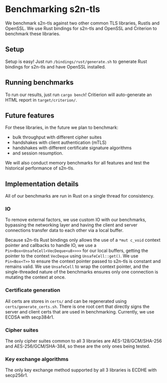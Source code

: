 # Benchmarking s2n-tls

We benchmark s2n-tls against two other common TLS libraries, Rustls and OpenSSL. We use Rust bindings for s2n-tls and OpenSSL and Criterion to benchmark these libraries. 

## Setup 

Setup is easy! Just run `/bindings/rust/generate.sh` to generate Rust bindings for s2n-tls and have OpenSSL installed.

## Running benchmarks

To run our results, just run `cargo bench`! Critierion will auto-generate an HTML report in `target/criterion/`. 

## Future features

For these libraries, in the future we plan to benchmark:
- bulk throughput with different cipher suites
- handshakes with client authentication (mTLS)
- handshakes with different certificate signature algorithms
- and session resumption.

We will also conduct memory benchmarks for all features and test the historical performance of s2n-tls.

## Implementation details

All of our benchmarks are run in Rust on a single thread for consistency.

### IO

To remove external factors, we use custom IO with our benchmarks, bypassing the networking layer and having the client and server connections transfer data to each other via a local buffer. 

Because s2n-tls Rust bindings only allows the use of a `*mut c_void` context pointer and callbacks to handle IO, we use a `Pin<Box<UnsafeCell<VecDeque<u8>>>>` for our local buffers, getting the pointer to the context `VecDeque` using `UnsafeCell::get()`. We use `Pin<Box<T>>` to ensure the context pointer passed to s2n-tls is constant and remains valid. We use `UnsafeCell` to wrap the context pointer, and the single-threaded nature of the benchmarks ensures only one connection is mutating the context at once.

### Certificate generation

All certs are stores in `certs/` and can be regenerated using `certs/generate_certs.sh`. There is one root cert that directly signs the server and client certs that are used in benchmarking. Currently, we use ECDSA with secp384r1.

### Cipher suites

The only cipher suites common to all 3 libraries are AES-128/GCM/SHA-256 and AES-256/GCM/SHA-384, so these are the only ones being tested.

### Key exchange algorithms

The only key exchange method supported by all 3 libraries is ECDHE with secp256r1.